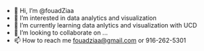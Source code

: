 - 👋 Hi, I’m @fouadZiaa
- 👀 I’m interested in data analytics and visualization
- 🌱 I’m currently learning data anlytics and visualization with UCD
- 💞️ I’m looking to collaborate on ...
- 📫 How to reach me fouadziaa@gmail.com or 916-262-5301

<!---
fouadZiaa/fouadZiaa is a ✨ special ✨ repository because its `README.md` (this file) appears on your GitHub profile.
You can click the Preview link to take a look at your changes.
--->
